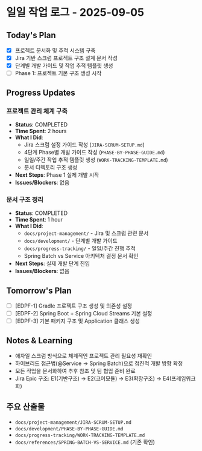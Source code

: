 # 일일 작업 로그 - 2025-09-05

## Today's Plan
- [x] 프로젝트 문서화 및 추적 시스템 구축
- [x] Jira 기반 스크럼 프로젝트 구조 설계 문서 작성  
- [x] 단계별 개발 가이드 및 작업 추적 템플릿 생성
- [ ] Phase 1: 프로젝트 기본 구조 생성 시작

## Progress Updates

### 프로젝트 관리 체계 구축
- **Status**: COMPLETED
- **Time Spent**: 2 hours
- **What I Did**: 
  - Jira 스크럼 설정 가이드 작성 (`JIRA-SCRUM-SETUP.md`)
  - 4단계 Phase별 개발 가이드 작성 (`PHASE-BY-PHASE-GUIDE.md`)
  - 일일/주간 작업 추적 템플릿 생성 (`WORK-TRACKING-TEMPLATE.md`)
  - 문서 디렉토리 구조 생성
- **Next Steps**: Phase 1 실제 개발 시작
- **Issues/Blockers**: 없음

### 문서 구조 정리
- **Status**: COMPLETED  
- **Time Spent**: 1 hour
- **What I Did**:
  - `docs/project-management/` - Jira 및 스크럼 관련 문서
  - `docs/development/` - 단계별 개발 가이드
  - `docs/progress-tracking/` - 일일/주간 진행 추적
  - Spring Batch vs Service 아키텍처 결정 문서 확인
- **Next Steps**: 실제 개발 단계 진입
- **Issues/Blockers**: 없음

## Tomorrow's Plan  
- [ ] [EDPF-1] Gradle 프로젝트 구조 생성 및 의존성 설정
- [ ] [EDPF-2] Spring Boot + Spring Cloud Streams 기본 설정
- [ ] [EDPF-3] 기본 패키지 구조 및 Application 클래스 생성

## Notes & Learning
- 애자일 스크럼 방식으로 체계적인 프로젝트 관리 필요성 재확인
- 하이브리드 접근법(@Service → Spring Batch)으로 점진적 개발 방향 확정
- 모든 작업을 문서화하여 추후 참조 및 팀 협업 준비 완료
- Jira Epic 구조: E1(기반구조) → E2(코어모듈) → E3(확장구조) → E4(프레임워크화)

## 주요 산출물
- `docs/project-management/JIRA-SCRUM-SETUP.md`
- `docs/development/PHASE-BY-PHASE-GUIDE.md`  
- `docs/progress-tracking/WORK-TRACKING-TEMPLATE.md`
- `docs/references/SPRING-BATCH-VS-SERVICE.md` (기존 확인)
